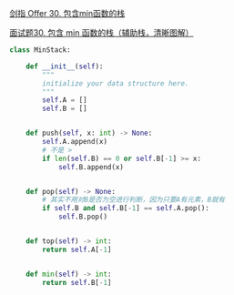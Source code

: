[剑指 Offer 30. 包含min函数的栈](https://leetcode-cn.com/problems/bao-han-minhan-shu-de-zhan-lcof/)

[面试题30. 包含 min 函数的栈（辅助栈，清晰图解）](https://leetcode-cn.com/problems/bao-han-minhan-shu-de-zhan-lcof/solution/mian-shi-ti-30-bao-han-minhan-shu-de-zhan-fu-zhu-z/)

```python
class MinStack:

    def __init__(self):
        """
        initialize your data structure here.
        """
        self.A = []
        self.B = []


    def push(self, x: int) -> None:
        self.A.append(x)
        # 不是 >
        if len(self.B) == 0 or self.B[-1] >= x: 
            self.B.append(x)


    def pop(self) -> None:
        # 其实不用对B是否为空进行判断，因为只要A有元素，B就有
        if self.B and self.B[-1] == self.A.pop():
            self.B.pop()


    def top(self) -> int:
        return self.A[-1]


    def min(self) -> int:
        return self.B[-1]
```